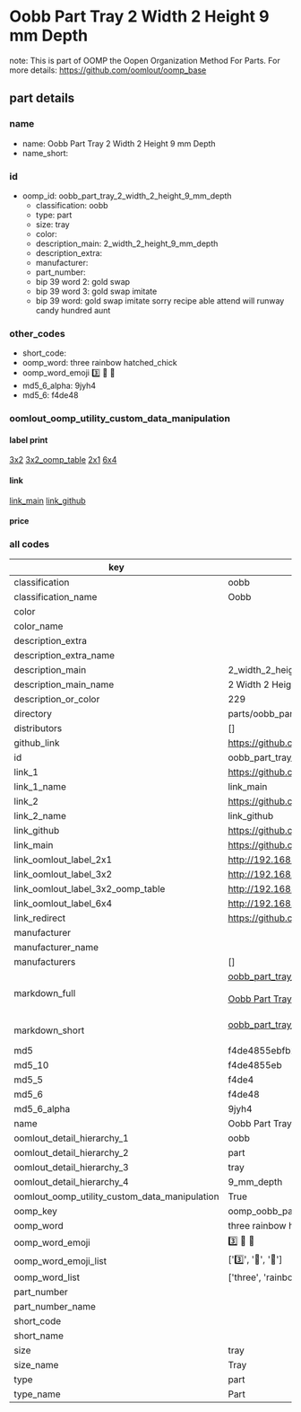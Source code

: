 # Oobb Part Tray 2 Width 2 Height 9 mm Depth  

note: This is part of OOMP the Oopen Organization Method For Parts. For more details: https://github.com/oomlout/oomp_base

##  part details
  







### name
* name: Oobb Part Tray 2 Width 2 Height 9 mm Depth
* name_short: 
### id
* oomp_id: oobb_part_tray_2_width_2_height_9_mm_depth
  * classification: oobb
  * type: part
  * size: tray
  * color: 
  * description_main: 2_width_2_height_9_mm_depth
  * description_extra: 
  * manufacturer: 
  * part_number: 
  * bip 39 word 2: gold swap
  * bip 39 word 3: gold swap imitate
  * bip 39 word: gold swap imitate sorry recipe able attend will runway candy hundred aunt

### other_codes
* short_code: 
* oomp_word: three rainbow hatched_chick
* oomp_word_emoji :three: :rainbow: :hatched_chick:
* md5_6_alpha: 9jyh4
* md5_6: f4de48






### oomlout_oomp_utility_custom_data_manipulation
#### label print
[3x2](http://192.168.1.245:1112/?label=oomp%209jyh4)
[3x2_oomp_table](http://192.168.1.108:1112/?label=oomp%209jyh4)
[2x1](http://192.168.1.242:1112/?label=oomp%209jyh4)
[6x4](http://192.168.1.55:1112/?label=oomp%209jyh4)    

#### link

[link_main](https://github.com/oomlout/oomlout_oomp_version_1_messy/tree/main/parts/oobb_part_tray_2_width_2_height_9_mm_depth) [link_github](https://github.com/oomlout/oomlout_oomp_version_1_messy/tree/main/parts/oobb_part_tray_2_width_2_height_9_mm_depth)                             

#### price







### all codes 
| key | value |  
| --- | --- |  
| classification | oobb |  
| classification_name | Oobb |  
| color |  |  
| color_name |  |  
| description_extra |  |  
| description_extra_name |  |  
| description_main | 2_width_2_height_9_mm_depth |  
| description_main_name | 2 Width 2 Height 9 mm Depth |  
| description_or_color | 229 |  
| directory | parts/oobb_part_tray_2_width_2_height_9_mm_depth |  
| distributors | [] |  
| github_link | https://github.com/oomlout/oomlout_oomp_part_src/tree/main/parts/oobb_part_tray_2_width_2_height_9_mm_depth |  
| id | oobb_part_tray_2_width_2_height_9_mm_depth |  
| link_1 | https://github.com/oomlout/oomlout_oomp_version_1_messy/tree/main/parts/oobb_part_tray_2_width_2_height_9_mm_depth |  
| link_1_name | link_main |  
| link_2 | https://github.com/oomlout/oomlout_oomp_version_1_messy/tree/main/parts/oobb_part_tray_2_width_2_height_9_mm_depth |  
| link_2_name | link_github |  
| link_github | https://github.com/oomlout/oomlout_oomp_version_1_messy/tree/main/parts/oobb_part_tray_2_width_2_height_9_mm_depth |  
| link_main | https://github.com/oomlout/oomlout_oomp_version_1_messy/tree/main/parts/oobb_part_tray_2_width_2_height_9_mm_depth |  
| link_oomlout_label_2x1 | http://192.168.1.242:1112/?label=oomp%209jyh4 |  
| link_oomlout_label_3x2 | http://192.168.1.245:1112/?label=oomp%209jyh4 |  
| link_oomlout_label_3x2_oomp_table | http://192.168.1.108:1112/?label=oomp%209jyh4 |  
| link_oomlout_label_6x4 | http://192.168.1.55:1112/?label=oomp%209jyh4 |  
| link_redirect | https://github.com/oomlout/oomlout_oomp_version_1_messy/tree/main/parts/oobb_part_tray_2_width_2_height_9_mm_depth |  
| manufacturer |  |  
| manufacturer_name |  |  
| manufacturers | [] |  
| markdown_full | [oobb_part_tray_2_width_2_height_9_mm_depth](none)<br>[](none)<br>[Oobb Part Tray 2 Width 2 Height 9 Mm Depth](none)<br><br> |  
| markdown_short | [oobb_part_tray_2_width_2_height_9_mm_depth](none)<br><br> |  
| md5 | f4de4855ebfb21d00159dcf6e2f6d322 |  
| md5_10 | f4de4855eb |  
| md5_5 | f4de4 |  
| md5_6 | f4de48 |  
| md5_6_alpha | 9jyh4 |  
| name | Oobb Part Tray 2 Width 2 Height 9 mm Depth |  
| oomlout_detail_hierarchy_1 | oobb |  
| oomlout_detail_hierarchy_2 | part |  
| oomlout_detail_hierarchy_3 | tray |  
| oomlout_detail_hierarchy_4 | 9_mm_depth |  
| oomlout_oomp_utility_custom_data_manipulation | True |  
| oomp_key | oomp_oobb_part_tray_2_width_2_height_9_mm_depth |  
| oomp_word | three rainbow hatched_chick |  
| oomp_word_emoji | :three: :rainbow: :hatched_chick: |  
| oomp_word_emoji_list | [':three:', ':rainbow:', ':hatched_chick:'] |  
| oomp_word_list | ['three', 'rainbow', 'hatched_chick'] |  
| part_number |  |  
| part_number_name |  |  
| short_code |  |  
| short_name |  |  
| size | tray |  
| size_name | Tray |  
| type | part |  
| type_name | Part |  
